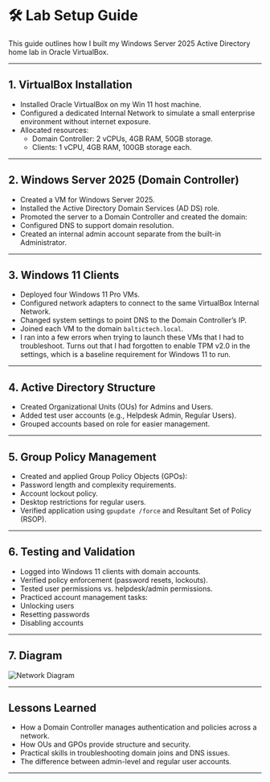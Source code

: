 # 🛠️ Lab Setup Guide

This guide outlines how I built my Windows Server 2025 Active Directory home lab in Oracle VirtualBox.

---

## 1. VirtualBox Installation
- Installed Oracle VirtualBox on my Win 11 host machine.
- Configured a dedicated Internal Network to simulate a small enterprise environment without internet exposure.
- Allocated resources:
  - Domain Controller: 2 vCPUs, 4GB RAM, 50GB storage.
  - Clients: 1 vCPU, 4GB RAM, 100GB storage each.

---

## 2. Windows Server 2025 (Domain Controller)
- Created a VM for Windows Server 2025.
- Installed the Active Directory Domain Services (AD DS) role.
- Promoted the server to a Domain Controller and created the domain:  
- Configured DNS to support domain resolution.
- Created an internal admin account separate from the built-in Administrator.

---

## 3. Windows 11 Clients
- Deployed four Windows 11 Pro VMs.
- Configured network adapters to connect to the same VirtualBox Internal Network.
- Changed system settings to point DNS to the Domain Controller’s IP.
- Joined each VM to the domain `baltictech.local`.
- I  ran into a few errors when trying to launch these VMs that I had to troubleshoot. Turns out that I had forgotten to enable TPM v2.0 in the settings, which is a baseline requirement for Windows 11 to run.
---

## 4. Active Directory Structure
- Created Organizational Units (OUs) for Admins and Users.
- Added test user accounts (e.g., Helpdesk Admin, Regular Users).
- Grouped accounts based on role for easier management.

---

## 5. Group Policy Management
- Created and applied Group Policy Objects (GPOs):
- Password length and complexity requirements.
- Account lockout policy.
- Desktop restrictions for regular users.
- Verified application using `gpupdate /force` and Resultant Set of Policy (RSOP).

---

## 6. Testing and Validation
- Logged into Windows 11 clients with domain accounts.
- Verified policy enforcement (password resets, lockouts).
- Tested user permissions vs. helpdesk/admin permissions.
- Practiced account management tasks:
- Unlocking users
- Resetting passwords
- Disabling accounts

---

## 7. Diagram
![Network Diagram](../diagrams/homelab-diagram.png)

---

## Lessons Learned
- How a Domain Controller manages authentication and policies across a network.
- How OUs and GPOs provide structure and security.
- Practical skills in troubleshooting domain joins and DNS issues.
- The difference between admin-level and regular user accounts.

---

